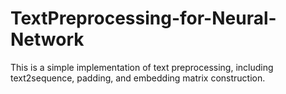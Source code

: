 # TextPreprocessing-for-Neural-Network
This is a simple implementation of text preprocessing, including text2sequence, padding, and embedding matrix construction.
